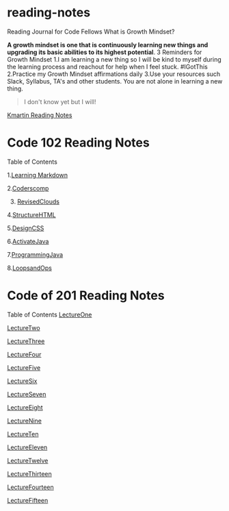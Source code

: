 # reading-notes

Reading Journal for Code Fellows
What is Growth Mindset?

**A growth mindset is one that is continuously learning new things and upgrading its basic abilities to its highest potential**.
3 Reminders for Growth Mindset
1.I am learning a new thing so I will be kind to myself during the learning process and reachout for help when I feel stuck. #IGotThis
2.Practice my Growth Mindset affirmations daily
3.Use your resources such Slack, Syllabus, TA's and other students. You are not alone in learning a new thing.
   > I don't know yet but I will!

[Kmartin Reading Notes](https://github.com/Kmartin30)

# Code 102 Reading Notes

Table of Contents

1.[Learning Markdown](https://github.com/Kmartin30/Code-102-Reading-Notes/blob/main/learningMD.md)

2.[Coderscomp](https://github.com/Kmartin30/Code-102-Reading-Notes/blob/main/Coderscomp.md)

3. [RevisedClouds](https://github.com/Kmartin30/Code-102-Reading-Notes/blob/main/RevisedCloud.md)

4.[StructureHTML](https://github.com/Kmartin30/Code-102-Reading-Notes/blob/main/StructureHTML.md)

5.[DesignCSS](https://github.com/Kmartin30/Code-102-Reading-Notes/blob/main/DesignCSS.md)

6.[ActivateJava](https://github.com/Kmartin30/Code-102-Reading-Notes/blob/main/ActivateJava.md)

7.[ProgrammingJava](https://github.com/Kmartin30/Code-102-Reading-Notes/blob/main/ProgrammingJava.md)

8.[LoopsandOps](https://github.com/Kmartin30/Code-102-Reading-Notes/blob/main/LoopsandOps.md)

# Code of 201 Reading Notes

   Table of Contents
[LectureOne](https://github.com/Kmartin30/Code-201-Reading-Notes/blob/main/LectureOne.md)

 [LectureTwo](https://github.com/Kmartin30/Code-201-Reading-Notes/blob/main/LectureTwo.md)

 [LectureThree](https://github.com/Kmartin30/Code-201-Reading-Notes/blob/main/LectureThree.md)

[LectureFour](https://github.com/Kmartin30/Code-201-Reading-Notes/blob/main/LectureFour.md)

 [LectureFive](https://github.com/Kmartin30/Code-201-Reading-Notes/blob/main/LectureFive.md)

 [LectureSix](https://github.com/Kmartin30/Code-201-Reading-Notes/blob/main/LectureSix.md)

 [LectureSeven](https://github.com/Kmartin30/Code-201-Reading-Notes/blob/main/LectureSeven.md)

 [LectureEight](https://github.com/Kmartin30/Code-201-Reading-Notes/blob/main/LectureEight.md)

 [LectureNine](https://github.com/Kmartin30/Code-201-Reading-Notes/blob/main/LectureNine.md)

 [LectureTen](https://github.com/Kmartin30/Code-201-Reading-Notes/blob/main/LectureTen.md)

 [LectureEleven](https://github.com/Kmartin30/Code-201-Reading-Notes/blob/main/LectureEleven.md)

 [LectureTwelve](https://github.com/Kmartin30/Code-201-Reading-Notes/blob/main/LectureTwelve.md)

 [LectureThirteen](https://github.com/Kmartin30/Code-201-Reading-Notes/blob/main/LectureThirteen.md)

 [LectureFourteen](https://github.com/Kmartin30/Code-201-Reading-Notes/blob/main/LectureFourteen.md)

 [LectureFifteen](https://github.com/Kmartin30/Code-201-Reading-Notes/blob/main/LectureFifteen.md)
